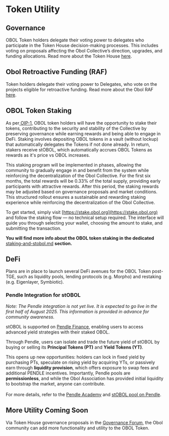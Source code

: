 # Token Utility

## **Governance**

OBOL Token holders delegate their voting power to delegates who participate in the Token House decision-making processes. This includes voting on proposals affecting the Obol Collective’s direction, upgrades, and funding allocations. Read more about the Token House [here](broken-reference/).

## **Obol Retroactive Funding (RAF)**

Token holders delegate their voting power to Delegates, who vote on the projects eligible for retroactive funding. Read more about the Obol RAF [here](../governance/raf/).

## **OBOL Token Staking**

As per[ OIP-1](https://community.obol.org/t/oip-1-building-and-enabling-staking-for-the-obol-token/312), OBOL token holders will have the opportunity to stake their tokens, contributing to the security and stability of the Collective by preserving governance while earning rewards and being able to engage in DeFi. Staking involves depositing OBOL tokens in a vault (without lockup) that automatically delegates the Tokens if not done already. In return, stakers receive stOBOL, which automatically accrues OBOL Tokens as rewards as it's price vs OBOL increases.

This staking program will be implemented in phases, allowing the community to gradually engage in and benefit from the system while reinforcing the decentralization of the Obol Collective. For the first six months, the total rewards will be 0.33% of the total supply, providing early participants with attractive rewards. After this period, the staking rewards may be adjusted based on governance proposals and market conditions. This structured rollout ensures a sustainable and rewarding staking experience while reinforcing the decentralization of the Obol Collective.

To get started, simply visit [https://stake.obol.org](https://stake.obol.org) and follow the staking flow — no technical setup required. The interface will guide you through selecting your wallet, choosing the amount to stake, and submitting the transaction.

**You will find more info about the OBOL token staking in the dedicated** [staking-and-stobol.md](staking-and-stobol.md "mention") **section.**

## **DeFi**

Plans are in place to launch several DeFi avenues for the OBOL Token post-TGE, such as liquidity pools, lending protocols (e.g. Morpho) and restaking (e.g. Eigenlayer, Symbiotic).

### Pendle Integration for stOBOL

_Note: The Pendle integration is not yet live. It is expected to go live in the first half of August 2025. This information is provided in advance for community awareness._

stOBOL is supported on [Pendle Finance](https://app.pendle.finance), enabling users to access advanced yield strategies with their staked OBOL.&#x20;

Through Pendle, users can isolate and trade the future yield of stOBOL by buying or selling its **Principal Tokens (PT)** and **Yield Tokens (YT)**.&#x20;

This opens up new opportunities: holders can lock in fixed yield by purchasing PTs, speculate on rising yield by acquiring YTs, or passively earn through **liquidity provision**, which offers exposure to swap fees and additional PENDLE incentives. Importantly, Pendle pools are **permissionless**, and while the Obol Association has provided initial liquidity to bootstrap the market, anyone can contribute. \
\
For more details, refer to the [Pendle Academy](https://pendle.gitbook.io/pendle-academy) and [stOBOL pool on Pendle](https://app.pendle.finance/trade).

## **More Utility Coming Soon**

Via Token House governance proposals in the [Governance Forum](https://community.obol.org/), the Obol community can add more functionality and utility to the OBOL Token.

